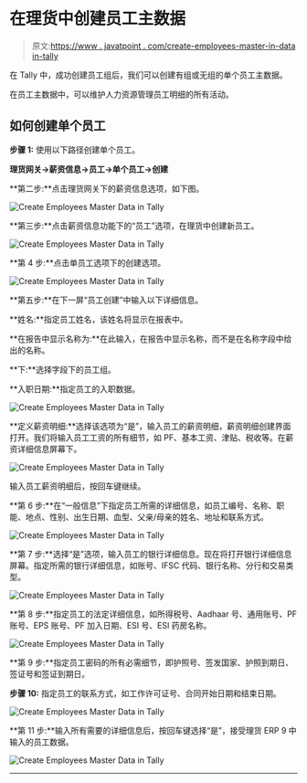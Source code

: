 # 在理货中创建员工主数据

> 原文:[https://www . javatpoint . com/create-employees-master-in-data in-tally](https://www.javatpoint.com/create-employees-master-data-in-tally)

在 Tally 中，成功创建员工组后，我们可以创建有组或无组的单个员工主数据。

在员工主数据中，可以维护人力资源管理员工明细的所有活动。

## 如何创建单个员工

**步骤 1:** 使用以下路径创建单个员工。

**理货网关→薪资信息→员工→单个员工→创建**

**第二步:**点击理货网关下的薪资信息选项，如下图。

![Create Employees Master Data in Tally](../Images/61ed8b43124e9590e4c927e7563c2300.png)

**第三步:**点击薪资信息功能下的“员工”选项，在理货中创建新员工。

![Create Employees Master Data in Tally](../Images/5ab8296b751d0e0fd92399d742f0fb26.png)

**第 4 步:**点击单员工选项下的创建选项。

![Create Employees Master Data in Tally](../Images/63c4e542778a5e4a6706e30ea013fca5.png)

**第五步:**在下一屏“员工创建”中输入以下详细信息。

**姓名:**指定员工姓名，该姓名将显示在报表中。

**在报告中显示名称为:**在此输入，在报告中显示名称，而不是在名称字段中给出的名称。

**下:**选择字段下的员工组。

**入职日期:**指定员工的入职数据。

![Create Employees Master Data in Tally](../Images/406bfaa02f39ff0a4a8c0458b60705a3.png)

**定义薪资明细:**选择该选项为“是”，输入员工的薪资明细，薪资明细创建界面打开。我们将输入员工工资的所有细节，如 PF、基本工资、津贴、税收等。在薪资详细信息屏幕下。

![Create Employees Master Data in Tally](../Images/04508a3799a2744ab4b8c0e3bbae43b2.png)

输入员工薪资明细后，按回车键继续。

**第 6 步:**在“一般信息”下指定员工所需的详细信息，如员工编号、名称、职能、地点、性别、出生日期、血型、父亲/母亲的姓名、地址和联系方式。

![Create Employees Master Data in Tally](../Images/67fea2c9b06501fd6220804b0f585a53.png)

**第 7 步:**选择“是”选项，输入员工的银行详细信息。现在将打开银行详细信息屏幕。指定所需的银行详细信息，如账号、IFSC 代码、银行名称、分行和交易类型。

![Create Employees Master Data in Tally](../Images/1388e3bae40d76a70d12bccb2328c267.png)

**第 8 步:**指定员工的法定详细信息，如所得税号、Aadhaar 号、通用账号、PF 账号、EPS 账号、PF 加入日期、ESI 号、ESI 药房名称。

![Create Employees Master Data in Tally](../Images/d245521287fb6a4ec452d9eb4976fddc.png)

**第 9 步:**指定员工密码的所有必需细节，即护照号、签发国家、护照到期日、签证号和签证到期日。

**步骤 10:** 指定员工的联系方式，如工作许可证号、合同开始日期和结束日期。

![Create Employees Master Data in Tally](../Images/e4ec34c5a3337fc3a2e7b52e6a10b85b.png)

**第 11 步:**输入所有需要的详细信息后，按回车键选择“是”，接受理货 ERP 9 中输入的员工数据。

![Create Employees Master Data in Tally](../Images/61ed8b43124e9590e4c927e7563c2300.png)

* * *
